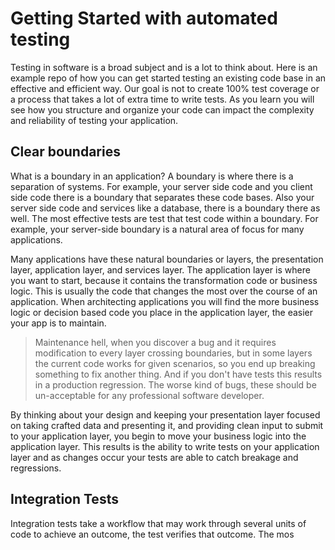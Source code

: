 # Getting Started with automated testing

Testing in software is a broad subject and is a lot to think about. Here is an example repo of how you can get started testing an existing code base in an effective and efficient way. Our goal is not to create 100% test coverage or a process that takes a lot of extra time to write tests. As you learn you will see how you structure and organize your code can impact the complexity and reliability of testing your application.

## Clear boundaries

What is a boundary in an application? A boundary is where there is a separation of systems. For example, your server side code and you client side code there is a boundary that separates these code bases. Also your server side code and services like a database, there is a boundary there as well. The most effective tests are test that test code within a boundary. For example, your server-side boundary is a natural area of focus for many applications.

Many applications have these natural boundaries or layers, the presentation layer, application layer, and services layer. The application layer is where you want to start, because it contains the transformation code or business logic. This is usually the code that changes the most over the course of an application. When architecting applications you will find the more business logic or decision based code you place in the application layer, the easier your app is to maintain.

> Maintenance hell, when you discover a bug and it requires modification to every layer crossing boundaries, but in some layers the current code works for given scenarios, so you end up breaking something to fix another thing. And if you don't have tests this results in a production regression. The worse kind of bugs, these should be un-acceptable for any professional software developer.

By thinking about your design and keeping your presentation layer focused on taking crafted data and presenting it, and providing clean input to submit to your application layer, you begin to move your business logic into the application layer. This results is the ability to write tests on your application layer and as changes occur your tests are able to catch breakage and regressions.

## Integration Tests

Integration tests take a workflow that may work through several units of code to achieve an outcome, the test verifies that outcome. The mos
